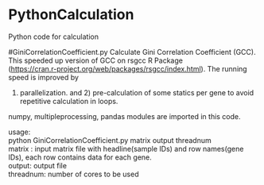 # PythonCalculation
Python code for calculation

#GiniCorrelationCoefficient.py
Calculate Gini Correlation Coefficient (GCC). This speeded up version of GCC on rsgcc R Package  
(https://cran.r-project.org/web/packages/rsgcc/index.html). The running speed is improved by  
1) parallelization. and 2) pre-calculation of some statics per gene to avoid repetitive calculation in loops.

numpy, multipleprocessing, pandas modules are imported in this code.  

usage:  
python GiniCorrelationCoefficient.py matrix  output threadnum  
matrix : input matrix file with headline(sample IDs) and row names(gene IDs), each row contains data for each gene.  
output: output file  
threadnum: number of cores to be used  

